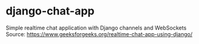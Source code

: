 # django-chat-app
Simple realtime chat application with Django channels and WebSockets <br>
Source: https://www.geeksforgeeks.org/realtime-chat-app-using-django/
